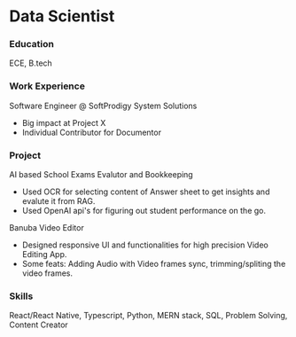 # Data Scientist

### Education
ECE, B.tech

### Work Experience
Software Engineer @ SoftProdigy System Solutions
- Big impact at Project X
- Individual Contributor for Documentor

### Project
AI based School Exams Evalutor and Bookkeeping
- Used OCR for selecting content of Answer sheet to get insights and evalute it from RAG.
- Used OpenAI api's for figuring out student performance on the go.

Banuba Video Editor
- Designed responsive UI and functionalities for high precision Video Editing App.
- Some feats: Adding Audio with Video frames sync, trimming/spliting the video frames.

### Skills
React/React Native, Typescript, Python, MERN stack, SQL, Problem Solving, Content Creator
